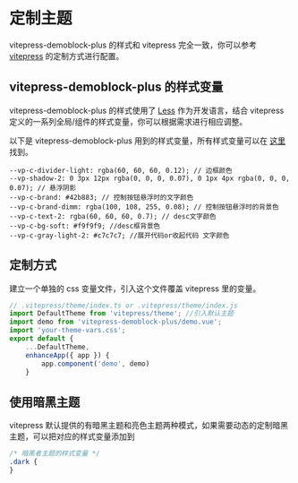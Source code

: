 # 定制主题

vitepress-demoblock-plus 的样式和 vitepress 完全一致，你可以参考 [vitepress](https://vitepress.vuejs.org/) 的定制方式进行配置。

## vitepress-demoblock-plus 的样式变量

vitepress-demoblock-plus 的样式使用了 [Less](https://lesscss.org/) 作为开发语言，结合 vitepress 定义的一系列全局/组件的样式变量，你可以根据需求进行相应调整。

以下是 vitepress-demoblock-plus 用到的样式变量，所有样式变量可以在 [这里](https://github.com/vuejs/vitepress/blob/main/src/client/theme-default/styles/vars.css) 找到。

```less
--vp-c-divider-light: rgba(60, 60, 60, 0.12); // 边框颜色
--vp-shadow-2: 0 3px 12px rgba(0, 0, 0, 0.07), 0 1px 4px rgba(0, 0, 0, 0.07); // 悬浮阴影
--vp-c-brand: #42b883; // 控制按钮悬浮时的文字颜色
--vp-c-brand-dimm: rgba(100, 108, 255, 0.08); // 控制按钮悬浮时的背景色
--vp-c-text-2: rgba(60, 60, 60, 0.7); // desc文字颜色
--vp-c-bg-soft: #f9f9f9; //desc框背景色
--vp-c-gray-light-2: #c7c7c7; //展开代码or收起代码 文字颜色
```

## 定制方式

建立一个单独的 css 变量文件，引入这个文件覆盖 vitepress 里的变量。

```js
// .vitepress/theme/index.ts or .vitepress/theme/index.js
import DefaultTheme from 'vitepress/theme'; //引入默认主题
import demo from 'vitepress-demoblock-plus/demo.vue';
import 'your-theme-vars.css';
export default {
    ...DefaultTheme,
    enhanceApp({ app }) {
        app.component('demo', demo)
    }
```

## 使用暗黑主题

vitepress 默认提供的有暗黑主题和亮色主题两种模式，如果需要动态的定制暗黑主题，可以把对应的样式变量添加到

```css
/* 暗黑者主题的样式变量 */
.dark {
}
```
